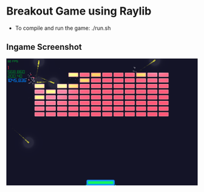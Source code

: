 # Breakout Game using Raylib

* To compile and run the game: ./run.sh

## Ingame Screenshot
![screenshot](screenshot.png)
